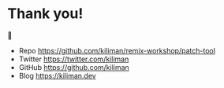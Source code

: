 # Thank you!

👋

- Repo https://github.com/kiliman/remix-workshop/patch-tool
- Twitter https://twitter.com/kiliman
- GitHub https://github.com/kiliman
- Blog https://kiliman.dev
